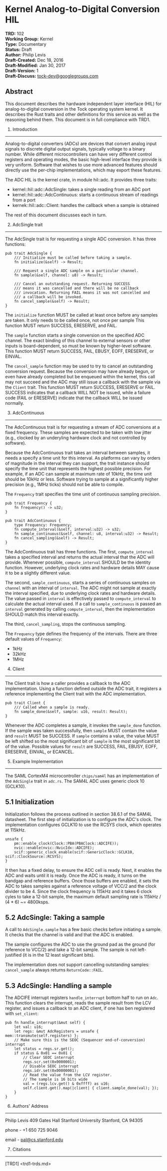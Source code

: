 Kernel Analog-to-Digital Conversion HIL
========================================

**TRD:** 102 <br/>
**Working Group:** Kernel<br/>
**Type:** Documentary<br/>
**Status:** Draft <br/>
**Author:** Philip Levis <br/>
**Draft-Created:** Dec 18, 2016<br/>
**Draft-Modified:** Jan 30, 2017<br/>
**Draft-Version:** 1<br/>
**Draft-Discuss:** tock-dev@googlegroups.com</br>

Abstract
-------------------------------

This document describes the hardware independent layer interface (HIL)
for analog-to-digital conversion in the Tock operating system kernel.
It describes the Rust traits and other definitions for this service
as well as the reasoning behind them. This document is in full compliance
with TRD1.

1. Introduction
-------------------------------

Analog-to-digital converters (ADCs) are devices that convert analog input
signals to discrete digital output signals, typically voltage to a binary
number. While different microcontrollers can have very different control
registers and operating modes, the basic high-level interface they provide
is very uniform. Software that wishes to use more advanced features should
directly use the per-chip implementations, which may export these features.

The ADC HIL is the kernel crate, in module hil::adc. It
provides three traits:

  * kernel::hil::adc::AdcSingle: takes a single reading from an ADC port
  * kernel::hil::adc::AdcContinuous: starts a continuous stream of readings from a port
  * kernek::hil::adc::Client: handles the callback when a sample is obtained

The rest of this document discusses each in turn.


2. AdcSingle trait
-------------------------------

The AdcSingle trait is for requesting a single ADC conversion. It has
three functions:


    pub trait AdcSingle {
        /// Initialize must be called before taking a sample.
        fn initialize(&self) -> Result;

        /// Request a single ADC sample on a particular channel.
        fn sample(&self, channel: u8) -> Result;

        /// Cancel an outstanding request. Returning SUCCESS
        /// means it was cancelled and there will be no callback
        /// invocation. Returning FAIL means it was not cancelled and
        /// a callback will be invoked.
        fn cancel_sample(&self) -> Result;
    }

The `initialize` function MUST be called at least once before any
samples are taken. It only needs to be called once, not once per sample
This function MUST return SUCCESS, ERESERVE, and FAIL.

The `sample` function starts a single conversion on the specified
ADC channel. The exact binding of this channel to external sensors or
other inputs is board-dependent, so must be known by higher-level
software. This function MUST return SUCCESS, FAIL, EBUSY, EOFF, ERESERVE,
or EINVAL.

The `cancel_sample` function may be used to try to cancel an outstanding
conversion request. Because the conversion may have already begun, or
even have already completed but be enqueued within the kernel, this
call may not succeed and the ADC may still issue a callback with the
sample via the `Client` trait. This function MUST return SUCCESS, ERESERVE
or FAIL. SUCCESS indicates that a callback WILL NOT be issued, while
a failure code (FAIL or ERESERVE) indicate that the callback WILL be
issued normally.

3. AdcContinuous
-------------------------------

The AdcContinuous trait is for requesting a stream of ADC conversions
at a fixed frequency. These samples are expected to be taken with
low jitter (e.g., clocked by an underyling hardware clock and not
controlled by software).

Because the AdcContinuous trait takes an interval between samples,
it needs a specify a time unit for this interval. As platforms can
vary by orders of magnitude in the interval they can support, the
trait instance should specify the time unit that represents the
highest possible precision. For example, if an ADC can sample at
maximum rate of 10kHz, the time unit should be 10kHz or less.
Software trying to sample at a significantly higher precision
(e.g., 1MHz ticks) should not be able to compile.

The `Frequency` trait specifies the time unit of continuous
sampling precision.

    pub trait Frequency {
        fn frequency() -> u32;
    }

    pub trait AdcContinuous {
        type Frequency: Frequency;
        fn compute_interval(&self, interval:u32) -> u32;
        fn sample_continuous(&self, channel: u8, interval:u32) -> Result;
        fn cancel_sampling(&self) -> Result;
    }

The AdcContinuous trait has three functions. The first,
`compute_interval` takes a specified interval and returns
the actual interval that the ADC will provide. Whenever
possible, `compute_interval` SHOULD be the identity function.
However, underlying clock rates and hardware details MAY cause
it to be a slightly different value.

The second, `sample_continuous`, starts a series of continuous
samples on `channel` with an interval of `interval`. The
ADC might not sample at exactly the interval specified, due
to underlying clock rates and hardware details. The value
passed in `interval` is effectively passed to `compute_interval`
to calculate the actual interval used. If a call to `sample_continuous`
is passed an `interval` generated by calling `compute_interval`,
then the implementation SHOULD match this interval exactly.

The third, `cancel_sampling`, stops the continuous sampling.

The `Frequency` type defines the frequency of the intervals. There
are three default values of `Frequency`:
  * 1kHz
  * 32kHz
  * 1MHz

4. Client
-------------------------------

The Client trait is how a caller provides a callback to the ADC
implementation. Using a function defined outside the ADC trait, it
registers a reference implementing the Client trait with the ADC
implementation.

    pub trait Client {
        /// Called when a sample is ready.
        fn sample_done(&self, sample: u16, result: Result);
    }

Whenever the ADC completes a sample, it invokes the `sample_done`
function. If the sample was taken successfully, then `sample` MUST
contain the value and `result` MUST be SUCCESS. If `sample` contains a
value, the value MUST be left shifted so the most significant bit of
`sample` is the most significant bit of the value. Possible values for
`result` are SUCCESS, FAIL, EBUSY, EOFF, ERESERVE, EINVAL, or ECANCEL.


5. Example Implementation
---------------------------------

The SAML CortexM4 microcontroller `chips/sam4l` has an implementation of
the `AdcSingle` trait in `adc.rs`.  The SAM4L ADC uses generic clock 
10 (GCLK10). 

5.1 Initialization
---------------------------------

Initialization follows the process outlined in section 38.6.1 of the 
SAM4L datasheet.  The first step of initialization is to configure 
the ADC's clock.  The implementation configures GCLK10 to use the 
RCSYS clock, which operates at 115kHz.

    unsafe {
        pm::enable_clock(Clock::PBA(PBAClock::ADCIFE));
        nvic::enable(nvic::NvicIdx::ADCIFE);
        scif::generic_clock_enable(scif::GenericClock::GCLK10, scif::ClockSource::RCSYS);
    }

It then has a fixed delay, to ensure the ADC cell is ready. Next,
it enables the ADC and waits until it is ready. Once the ADC
is ready, it turns on the bandgap and reference buffers. Once
those buffers are enabled, it sets the ADC to takes samples against a
reference voltage of VCC/2 and the clock divider to be 4. Since
the clock frequency is 115kHz and it takes 6 clock cyles to 
take a 12-bit sample, the maximum default sampling rate is
115kHz / (4 * 6) ~= 4800ksps.

5.2 AdcSingle: Taking a sample
---------------------------------

A call to `AdcSingle.sample` has a few basic checks before
initiating a sample. It checks that the channel is valid
and that the ADC is enabled.

The sample configures the ADC to use the ground pad as the
ground (for reference to VCC/2) and take a 12-bit sample.
The sample is not left-justified (it is in the 12 least
significant bits).

The implementation does not support cancelling outstanding
samples: `cancel_sample` always returns `ReturnCode::FAIL`.

5.3 AdcSingle: Handling a sample
---------------------------------

The ADCIFE interrupt registers `handle_interrupt` bottom half
to run on `Adc`. This function clears the interrupt, reads
the sample result from the LCV register, and issues a callback
to an ADC client, if one has ben registered with `set_client`:

    pub fn handle_interrupt(&mut self) {
        let val: u16;
        let regs: &mut AdcRegisters = unsafe { mem::transmute(self.registers) };
        // Make sure this is the SEOC (Sequencer end-of-conversion) interrupt
        let status = regs.sr.get();
        if status & 0x01 == 0x01 {
            // Clear SEOC interrupt
            regs.scr.set(0x0000001);
            // Disable SEOC interrupt
            regs.idr.set(0x00000001);
            // Read the value from the LCV register.
            // The sample is 16 bits wide
            val = (regs.lcv.get() & 0xffff) as u16;
            self.client.get().map(|client| { client.sample_done(val); });
        }
    }


6. Authors' Address
---------------------------------

Philip Levis
409 Gates Hall
Stanford University
Stanford, CA 94305

phone - +1 650 725 9046

email - pal@cs.stanford.edu

7. Citations
---------------------------------

[TRD1] <trd1-trds.md>
